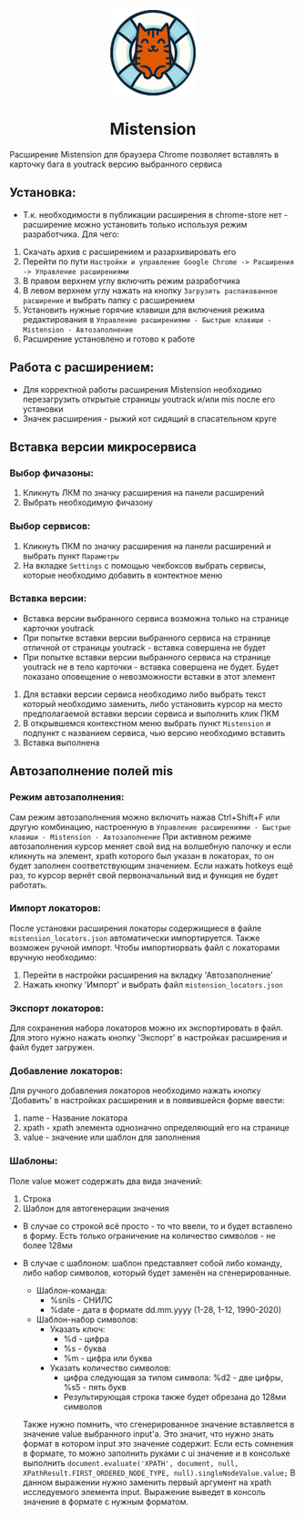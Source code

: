 <p align="center">
  <img width="150" height="150" src="https://github.com/gtsema/Mistension/blob/master/img/128.png">
</p>

<h1 align="center">
  Mistension
</h1>

Расширение Mistension для браузера Chrome позволяет вставлять в карточку бага в youtrack версию выбранного сервиса

## Установка:
* Т.к. необходимости в публикации расширения в chrome-store нет - расширение можно установить только используя режим разработчика. Для чего:
1. Скачать архив с расширением и разархивировать его
2. Перейти по пути `Настройки и управление Google Chrome -> Расширения -> Управление расширениями`
3. В правом верхнем углу включить режим разработчика
4. В левом верхнем углу нажать на кнопку `Загрузить распакованное расширение` и выбрать папку с расширением
6. Установить нужные горячие клавиши для включения режима редактирования в `Управление расширениями - Быстрые клавиши - Mistension - Автозаполнение`
7. Расширение установлено и готово к работе

## Работа с расширением:
* Для корректной работы расширения Mistension необходимо перезагрузить открытые страницы youtrack и/или mis после его установки
* Значек расширения - рыжий кот сидящий в спасательном круге

## Вставка версии микросервиса

### Выбор фичазоны:
1. Кликнуть ЛКМ по значку расширения на панели расширений
2. Выбрать необходимую фичазону

### Выбор сервисов:
1. Кликнуть ПКМ по значку расширения на панели расширений и выбрать пункт `Параметры`
2. На вкладке `Settings` с помощью чекбоксов выбрать сервисы, которые необходимо добавить в контектное меню

### Вставка версии:
* Вставка версии выбранного сервиса возможна только на странице карточки youtrack
* При попытке вставки версии выбранного сервиса на странице отличной от страницы youtrack - вставка совершена не будет
* При попытке вставки версии выбранного сервиса на странице youtrack не в тело карточки - вставка совершена не будет. Будет показано оповещение о невозможности вставки в этот элемент

1. Для вставки версии сервиса необходимо либо выбрать текст который необходимо заменить, либо установить курсор на место предполагаемой вставки версии сервиса и выполнить клик ПКМ
2. В открывшемся контекстном меню выбрать пункт `Mistension` и подпункт с названием сервиса, чью версию необходимо вставить
3. Вставка выполнена

## Автозаполнение полей mis

### Режим автозаполнения:
Сам режим автозаполнения можно включить нажав Ctrl+Shift+F или другую комбинацию, настроенную в `Управление расширениями - Быстрые клавиши - Mistension - Автозаполнение`
При активном режиме автозаполнения курсор меняет свой вид на волшебную палочку и если кликнуть на элемент, xpath которого был указан в локаторах, то он будет заполнен соответствующим значением.
Если нажать hotkeys ещё раз, то курсор вернёт свой первоначальный вид и функция не будет работать.

### Импорт локаторов:
После установки расширения локаторы содержищиеся в файле `mistension_locators.json` автоматически импортируется. Также возможен ручной импорт. Чтобы импортиорвать файл с локаторами вручную необходимо:
1. Перейти в настройки расширения на вкладку 'Автозаполнение'
2. Нажать кнопку 'Импорт' и выбрать файл `mistension_locators.json`

### Экспорт локаторов:
Для сохранения набора локаторов можно их экспортировать в файл. Для этого нужно нажать кнопку 'Экспорт' в настройках расширения и файл будет загружен.

### Добавление локаторов:
Для ручного добавления локаторов необходимо нажать кнопку 'Добавить' в настройках расширения и в появившейся форме ввести:
1. name - Название локатора
2. xpath - xpath элемента однозначно определяющий его на странице
3. value - значение или шаблон для заполнения

### Шаблоны:
Поле value может содержать два вида значений:
1. Строка
2. Шаблон для автогенерации значения

* В случае со строкой всё просто - то что ввели, то и будет вставлено в форму. Есть только ограничение на количество символов - не более 128ми
* В случае с шаблоном: шаблон представляет собой либо команду, либо набор символов, который будет заменён на сгенерированные.
  * Шаблон-команда:
    * %snils - СНИЛС
    * %date - дата в формате dd.mm.yyyy (1-28, 1-12, 1990-2020)
  * Шаблон-набор символов:
    * Указать ключ:
      * %d - цифра
      * %s - буква
      * %m - цифра или буква
    * Указать количество символов:
      * цифра следующая за типом символа: %d2 - две цифры, %s5 - пять букв
      * Результирующая строка также будет обрезана до 128ми символов

  Также нужно помнить, что сгенерированное значение вставляется в значение value выбранного input'a. Это значит, что нужно знать формат в котором input это значение содержит.
  Если есть сомнения в формате, то можно заполнить руками с ui значение и в консольке выполнить `document.evaluate('XPATH', document, null, XPathResult.FIRST_ORDERED_NODE_TYPE, null).singleNodeValue.value;`
  В данном выражении нужно заменить первый аргумент на xpath исследуемого элемента input. Выражение выведет в консоль значение в формате с нужным форматом.
